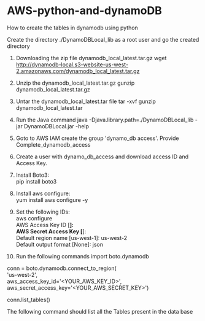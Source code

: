 # AWS-python-and-dynamoDB
How to create the tables in dynamodb using python 

Create the directory ./DynamoDBLocal_lib as a root user and go the  created directory 
1) Downloading the zip file dynamodb_local_latest.tar.gz
wget http://dynamodb-local.s3-website-us-west-2.amazonaws.com/dynamodb_local_latest.tar.gz

2) Unzip the dynamodb_local_latest.tar.gz
gunzip dynamodb_local_latest.tar.gz

3) Untar the  dynamodb_local_latest.tar file
tar -xvf gunzip dynamodb_local_latest.tar 

4) Run the Java command 
java -Djava.library.path=./DynamoDBLocal_lib -jar DynamoDBLocal.jar -help

5) Goto to AWS IAM  create the group 'dynamo_db access'. Provide Complete_dynamodb_access 

6) Create a user with dynamo_db_access and download access ID and Access Key.

5)  Install Boto3:     
pip install boto3

6) Install aws configure:      
yum install aws configure -y
 
7) Set the following IDs:        
aws configure                           
AWS Access Key ID [****]:                           
AWS Secret Access Key [****]:                            
Default region name [us-west-1]: us-west-2                     
Default output format [None]:  json                 

8) Run the following commands
import boto.dynamodb                               

conn = boto.dynamodb.connect_to_region(                  
        'us-west-2',                                     
        aws_access_key_id='<YOUR_AWS_KEY_ID>',                    
        aws_secret_access_key='<YOUR_AWS_SECRET_KEY>')                       
        
conn.list_tables()                            

The following command should list all the Tables present in the data base                    
